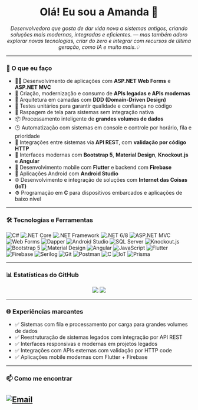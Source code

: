 <h1 align="center">Olá! Eu sou a Amanda 👋</h1>

<p align="center">
  <em>Desenvolvedora que gosta de dar vida nova a sistemas antigos, criando soluções mais modernas, integradas e eficientes. 
  — mas também adoro explorar novas tecnologias, criar do zero e integrar com recursos de última geração, como IA e muito mais.💡
  </em>
</p>

---

### 💼 O que eu faço

- 👩‍💻 Desenvolvimento de aplicações com **ASP.NET Web Forms** e **ASP.NET MVC**
- 🔄 Criação, modernização e consumo de **APIs legadas e APIs modernas**
- 🧠 Arquitetura em camadas com **DDD (Domain-Driven Design)**
- 🧪 Testes unitários para garantir qualidade e confiança no código
- 🧹 Raspagem de tela para sistemas sem integração nativa
- 📦 Processamento inteligente de **grandes volumes de dados**
- 🕒 Automatização com sistemas em console e controle por horário, fila e prioridade
- 🤝 Integrações entre sistemas via **API REST**, com **validação por código HTTP**
- 🎨 Interfaces modernas com **Bootstrap 5**, **Material Design**, **Knockout.js** e **Angular**
- 📱 Desenvolvimento mobile com **Flutter** e backend com **Firebase**
- 📲 Aplicações Android com **Android Studio**
- 🌐 Desenvolvimento e integração de soluções com **Internet das Coisas (IoT)**
- ⚙️ Programação em **C** para dispositivos embarcados e aplicações de baixo nível

---

### 🛠️ Tecnologias e Ferramentas

![C#](https://img.shields.io/badge/-C%23-239120?style=for-the-badge&logo=c-sharp&logoColor=white)
![.NET Core](https://img.shields.io/badge/-.NET%20Core-512BD4?style=for-the-badge&logo=dotnet&logoColor=white)
![.NET Framework](https://img.shields.io/badge/-.NET%20Framework%204.5.2-512BD4?style=for-the-badge&logo=dotnet)
![.NET 6/8](https://img.shields.io/badge/-.NET%206%20%7C%208-512BD4?style=for-the-badge&logo=dotnet)
![ASP.NET MVC](https://img.shields.io/badge/-ASP.NET%20MVC-blue?style=for-the-badge)
![Web Forms](https://img.shields.io/badge/-Web%20Forms-00599C?style=for-the-badge)
![Dapper](https://img.shields.io/badge/-Dapper-512BD4?style=for-the-badge)
![Android Studio](https://img.shields.io/badge/-Android%20Studio-3DDC84?style=for-the-badge&logo=androidstudio&logoColor=white)
![SQL Server](https://img.shields.io/badge/-SQL%20Server-CC2927?style=for-the-badge&logo=microsoftsqlserver)
![Knockout.js](https://img.shields.io/badge/-Knockout.js-94B447?style=for-the-badge)
![Bootstrap 5](https://img.shields.io/badge/-Bootstrap%205-7952B3?style=for-the-badge&logo=bootstrap)
![Material Design](https://img.shields.io/badge/-Material%20Design-757575?style=for-the-badge&logo=materialdesign)
![Angular](https://img.shields.io/badge/-Angular-DD0031?style=for-the-badge&logo=angular)
![JavaScript](https://img.shields.io/badge/-JavaScript-F7DF1E?style=for-the-badge&logo=javascript)
![Flutter](https://img.shields.io/badge/-Flutter-02569B?style=for-the-badge&logo=flutter&logoColor=white)
![Firebase](https://img.shields.io/badge/-Firebase-FFCA28?style=for-the-badge&logo=firebase&logoColor=black)
![Serilog](https://img.shields.io/badge/-Serilog-0C0C0C?style=for-the-badge)
![Git](https://img.shields.io/badge/-Git-F05032?style=for-the-badge&logo=git&logoColor=white)
![Postman](https://img.shields.io/badge/-Postman-FF6C37?style=for-the-badge&logo=postman)
![C](https://img.shields.io/badge/-C-00599C?style=for-the-badge&logo=c&logoColor=white)
![IoT](https://img.shields.io/badge/-IoT-00BFFF?style=for-the-badge)
![Prisma](https://img.shields.io/badge/-Prisma-2D3748?style=for-the-badge&logo=prisma&logoColor=white)

---

### 📊 Estatísticas do GitHub

<p align="center">
  <img src="https://github-readme-stats.vercel.app/api?username=AmandaSM&show_icons=true&theme=radical" />
  <img src="https://github-readme-stats.vercel.app/api/top-langs/?username=AmandaSM&layout=compact&theme=radical" />
</p>

---

### 🌐 Experiências marcantes

- ✅ Sistemas com fila e processamento por carga para grandes volumes de dados
- ✅ Reestruturação de sistemas legados com integração por API REST
- ✅ Interfaces responsivas e modernas em projetos legados
- ✅ Integrações com APIs externas com validação por HTTP code
- ✅ Aplicações mobile modernas com Flutter + Firebase

---

### 📫 Como me encontrar

[![Email](https://img.shields.io/badge/-Email-%23333?style=flat-square&logo=gmail&logoColor=white)](mailto:ti.amandamonteiro@gmail.com)
---

<!--[![LinkedIn](https://img.shields.io/badge/-LinkedIn-blue?style=flat-square&logo=linkedin&logoColor=white)](https://www.linkedin.com/in/AmandaSM/)

---

<p align="center">✨ Obrigada por visitar meu perfil! ✨</p>


<!--
<h1 align="center">Olá! Eu sou a Amanda 👋</h1>

<p align="center">
  <em>Desenvolvedora apaixonada por transformar sistemas legados em soluções modernas, eficientes e integradas 💡</em>
</p>

---

### 💼 O que eu faço

- 👩‍💻 Desenvolvimento de aplicações com **ASP.NET Web Forms** e **ASP.NET MVC**
- 🔄 Criação, modernização e consumo de **APIs legadas e APIs modernas**
- 🧠 Arquitetura em camadas com **DDD (Domain-Driven Design)**
- 🧪 Testes unitários para garantir qualidade e confiança no código
- 🧹 Raspagem de tela para sistemas sem integração nativa
- 📦 Processamento inteligente de **grandes volumes de dados**
- 🕒 Automatização com sistemas em console e controle por horário, fila e prioridade
- 🤝 Integrações entre sistemas via **API REST**, com **validação por código HTTP**
- 🎨 Interfaces modernas com **Bootstrap 5**, **Material Design**, **Knockout.js** e **Angular**
- 📱 Desenvolvimento mobile com **Flutter** e backend com **Firebase**
- 📲 Aplicações Android com **Android Studio**

---

### 🛠️ Tecnologias e Ferramentas

![C#](https://img.shields.io/badge/-C%23-239120?style=for-the-badge&logo=c-sharp&logoColor=white)
![.NET Framework](https://img.shields.io/badge/-.NET%20Framework%204.5.2-512BD4?style=for-the-badge&logo=dotnet)
![.NET 6/8](https://img.shields.io/badge/-.NET%206%20%7C%208-512BD4?style=for-the-badge&logo=dotnet)
![ASP.NET MVC](https://img.shields.io/badge/-ASP.NET%20MVC-blue?style=for-the-badge)
![Web Forms](https://img.shields.io/badge/-Web%20Forms-00599C?style=for-the-badge)
![SQL Server](https://img.shields.io/badge/-SQL%20Server-CC2927?style=for-the-badge&logo=microsoftsqlserver)
![Knockout.js](https://img.shields.io/badge/-Knockout.js-94B447?style=for-the-badge)
![Bootstrap 5](https://img.shields.io/badge/-Bootstrap%205-7952B3?style=for-the-badge&logo=bootstrap)
![Material Design](https://img.shields.io/badge/-Material%20Design-757575?style=for-the-badge&logo=materialdesign)
![Angular](https://img.shields.io/badge/-Angular-DD0031?style=for-the-badge&logo=angular)
![JavaScript](https://img.shields.io/badge/-JavaScript-F7DF1E?style=for-the-badge&logo=javascript)
![Flutter](https://img.shields.io/badge/-Flutter-02569B?style=for-the-badge&logo=flutter&logoColor=white)
![Firebase](https://img.shields.io/badge/-Firebase-FFCA28?style=for-the-badge&logo=firebase&logoColor=black)
![Android Studio](https://img.shields.io/badge/-Android%20Studio-3DDC84?style=for-the-badge&logo=androidstudio&logoColor=white)
![Serilog](https://img.shields.io/badge/-Serilog-0C0C0C?style=for-the-badge)
![Git](https://img.shields.io/badge/-Git-F05032?style=for-the-badge&logo=git&logoColor=white)
![Postman](https://img.shields.io/badge/-Postman-FF6C37?style=for-the-badge&logo=postman)

---

### 📊 Estatísticas do GitHub

<p align="center">
  <img src="https://github-readme-stats.vercel.app/api?username=SEU_USUARIO_AQUI&show_icons=true&theme=radical" />
  <img src="https://github-readme-stats.vercel.app/api/top-langs/?username=SEU_USUARIO_AQUI&layout=compact&theme=radical" />
</p>

---

### 🌐 Experiências marcantes

- ✅ Sistemas com fila e processamento por carga para grandes volumes de dados
- ✅ Reestruturação de sistemas legados com integração por API REST
- ✅ Interfaces responsivas e modernas em projetos legados
- ✅ Integrações com APIs externas com validação por HTTP code
- ✅ Aplicações mobile modernas com Flutter + Firebase

---

### 📫 Como me encontrar

[![LinkedIn](https://img.shields.io/badge/-LinkedIn-blue?style=flat-square&logo=linkedin&logoColor=white)](https://www.linkedin.com/in/seu-usuario/)
[![Email](https://img.shields.io/badge/-Email-%23333?style=flat-square&logo=gmail&logoColor=white)](mailto:seu@email.com)

---

<p align="center">✨ Obrigada por visitar meu perfil! ✨</p>
